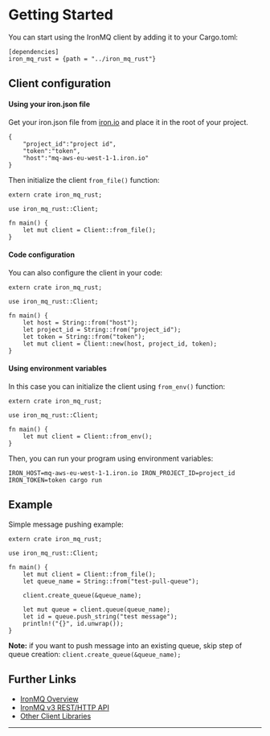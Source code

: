 Getting Started
===============

You can start using the IronMQ client by adding it to your Cargo.toml:

```
[dependencies]
iron_mq_rust = {path = "../iron_mq_rust"}
```

Client configuration
----------------
#### Using your iron.json file
Get your iron.json file from [iron.io](https://www.iron.io/) and place it in the root of your project.
```
{
	"project_id":"project id",
    "token":"token",
    "host":"mq-aws-eu-west-1-1.iron.io"
}
```
Then initialize the client ```from_file()``` function:

```
extern crate iron_mq_rust;

use iron_mq_rust::Client;

fn main() {
    let mut client = Client::from_file();
}
```

#### Code configuration
You can also configure the client in your code:
```
extern crate iron_mq_rust;

use iron_mq_rust::Client;

fn main() {
    let host = String::from("host");
    let project_id = String::from("project_id");
    let token = String::from("token");
    let mut client = Client::new(host, project_id, token);
}
```

#### Using environment variables
In this case you can initialize the client using ```from_env()``` function:
```
extern crate iron_mq_rust;

use iron_mq_rust::Client;

fn main() {
    let mut client = Client::from_env();
}
```
Then, you can run your program using environment variables:
```
IRON_HOST=mq-aws-eu-west-1-1.iron.io IRON_PROJECT_ID=project_id IRON_TOKEN=token cargo run
```
Example
-------------------
Simple message pushing example:
```
extern crate iron_mq_rust;

use iron_mq_rust::Client;

fn main() {
    let mut client = Client::from_file();
    let queue_name = String::from("test-pull-queue");
    
    client.create_queue(&queue_name);
    
    let mut queue = client.queue(queue_name);
    let id = queue.push_string("test message");
    println!("{}", id.unwrap());
}
```
**Note:** if you want to push message into an existing queue, skip step of queue creation: ```client.create_queue(&queue_name);```

## Further Links

* [IronMQ Overview](http://dev.iron.io/mq/3/)
* [IronMQ v3 REST/HTTP API](http://dev.iron.io/mq/3/reference/api/)
* [Other Client Libraries](http://dev.iron.io/mq/3/libraries/)

-------------
